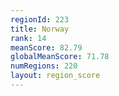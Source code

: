 ```yaml
---
regionId: 223
title: Norway
rank: 14
meanScore: 82.79
globalMeanScore: 71.78
numRegions: 220
layout: region_score
---
```

